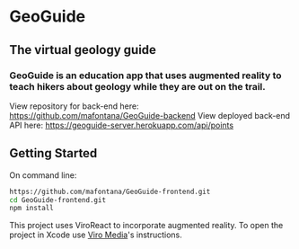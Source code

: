 # GeoGuide
## The virtual geology guide

### GeoGuide is an education app that uses augmented reality to teach hikers about geology while they are out on the trail. 

View repository for back-end here: https://github.com/mafontana/GeoGuide-backend
View deployed back-end API here: https://geoguide-server.herokuapp.com/api/points

## Getting Started

On command line:

```sh
https://github.com/mafontana/GeoGuide-frontend.git
cd GeoGuide-frontend.git
npm install
```

This project uses ViroReact to incorporate augmented reality. 
To open the project in Xcode use [Viro Media](https://docs.viromedia.com/v2.11.0/docs/starting-a-new-viro-project-1)'s instructions. 